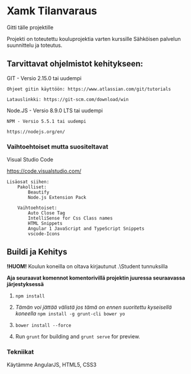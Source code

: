 # Xamk Tilanvaraus
Gitti tälle projektille

Projekti on toteutettu kouluprojektia varten kurssille Sähköisen palvelun suunnittelu ja toteutus.

## Tarvittavat ohjelmistot kehitykseen:

GIT - Versio 2.15.0 tai uudempi

    Ohjeet gitin käyttöön: https://www.atlassian.com/git/tutorials

    Latauslinkki: https://git-scm.com/download/win

Node.JS - Versio 8.9.0 LTS tai uudempi

    NPM - Versio 5.5.1 tai uudempi

    https://nodejs.org/en/

### Vaihtoehtoiset mutta suositeltavat

Visual Studio Code
    
https://code.visualstudio.com/

    Lisäosat siihen:
        Pakolliset:
            Beautify
            Node.js Extension Pack

        Vaihtoehtoiset:
            Auto Close Tag
            IntelliSense for Css Class names
            HTML Snippets
            Angular 1 JavaScript and TypeScript Snippets
            vscode-Icons

## Buildi ja Kehitys

**!HUOM!**
Koulun koneilla on oltava kirjautunut .\Student tunnuksilla

**Aja seuraavat komennot komentorivillä projektin juuressa seuraavassa järjestyksessä**
1. `npm install`

2. _Tämän voi jättää välistä jos tämä on ennen suoritettu      kyseisellä koneella_ `npm install -g grunt-cli bower yo` 

3. `bower install --force`

4. Run `grunt` for building and `grunt serve` for preview.

### Tekniikat

Käytämme AngularJS, HTML5, CSS3